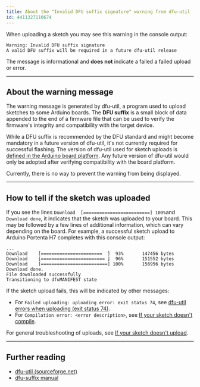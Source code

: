 ```yaml
---
title: About the "Invalid DFU suffix signature" warning from dfu-util
id: 4411327110674
---
```


When uploading a sketch you may see this warning in the console output:

```
Warning: Invalid DFU suffix signature
A valid DFU suffix will be required in a future dfu-util release
```

The message is informational and **does not** indicate a failed a failed upload or error.

---

## About the warning message

The warning message is generated by dfu-util, a program used to upload sketches to some Arduino boards. The **DFU suffix** is a small block of data appended to the end of a firmware file that can be used to verify the firmware's integrity and compatibility with the target device.

While a DFU suffix is recommended by the DFU standard and might become mandatory in a future version of dfu-util, it's not currently required for successful flashing. The version of dfu-util used for sketch uploads is [defined in the Arduino board platform](https://arduino.github.io/arduino-cli/0.19/package_index_json-specification). Any future version of dfu-util would only be adopted after verifying compatibility with the board platform.

Currently, there is no way to prevent the warning from being displayed.

---

## How to tell if the sketch was uploaded

If you see the lines `Download  [=========================] 100%`and `Download done`, it indicates that the sketch was uploaded to your board. This may be followed by a few lines of additional information, which can vary depending on the board. For example, a successful sketch upload to Arduino Portenta H7 completes with this console output:

```
...
Download    [=======================  ]  93%       147456 bytes
Download    [======================== ]  96%       151552 bytes
Download    [=========================] 100%       156956 bytes
Download done.
File downloaded successfully
Transitioning to dfuMANIFEST state
```

If the sketch upload fails, this will be indicated by other messages:

* For `Failed uploading: uploading error: exit status 74`, see [dfu-util errors when uploading (exit status 74)](https://support.arduino.cc/hc/en-us/articles/11011849739804-dfu-util-errors-when-uploading-exit-status-74).
* For `Compilation error: <error description>`, see [If your sketch doesn't compile](https://support.arduino.cc/hc/en-us/articles/4402764401554-If-your-sketch-doesn-t-compile).

For general troubleshooting of uploads, see [If your sketch doesn't upload](https://support.arduino.cc/hc/en-us/articles/4403365313810-If-your-sketch-doesn-t-upload).

---

## Further reading

* [dfu-util (sourceforge.net)](https://dfu-util.sourceforge.net/)
* [dfu-suffix manual](https://dfu-util.sourceforge.net/dfu-suffix.1.html)
